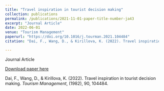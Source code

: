 ```yaml
---
title: "Travel inspiration in tourist decision making"
collection: publications
permalink: /publications/2021-11-01-paper-title-number-ja43
excerpt: "Journal Article"
date: 2022-06-01
venue: "Tourism Management"
paperurl: "https://doi.org/10.1016/j.tourman.2021.104484"
citation: "Dai, F., Wang, D., & Kirillova, K. (2022). Travel inspiration in tourist decision making. <i>Tourism Management</i>, (1982), 90, 104484."

---
```

Journal Article

[Download paper here](https://doi.org/10.1016/j.tourman.2021.104484)

Dai, F., Wang, D., & Kirillova, K. (2022). Travel inspiration in tourist decision making. <i>Tourism Management</i>, (1982), 90, 104484.
